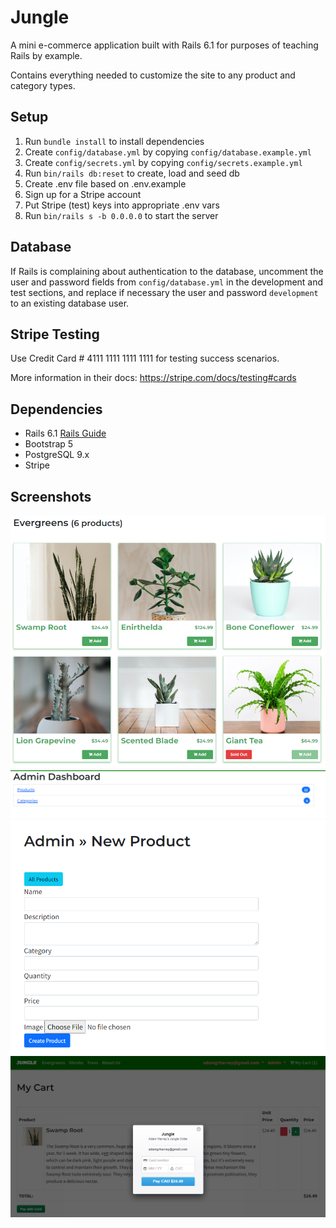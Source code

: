 # Jungle

A mini e-commerce application built with Rails 6.1 for purposes of teaching Rails by example.

Contains everything needed to customize the site to any product and category types.

## Setup

1. Run `bundle install` to install dependencies
2. Create `config/database.yml` by copying `config/database.example.yml`
3. Create `config/secrets.yml` by copying `config/secrets.example.yml`
4. Run `bin/rails db:reset` to create, load and seed db
5. Create .env file based on .env.example
6. Sign up for a Stripe account
7. Put Stripe (test) keys into appropriate .env vars
8. Run `bin/rails s -b 0.0.0.0` to start the server

## Database

If Rails is complaining about authentication to the database, uncomment the user and password fields from `config/database.yml` in the development and test sections, and replace if necessary the user and password `development` to an existing database user.

## Stripe Testing

Use Credit Card # 4111 1111 1111 1111 for testing success scenarios.

More information in their docs: <https://stripe.com/docs/testing#cards>

## Dependencies

- Rails 6.1 [Rails Guide](http://guides.rubyonrails.org/v6.1/)
- Bootstrap 5
- PostgreSQL 9.x
- Stripe

## Screenshots

![Product Display](https://github.com/adamgrharvey/jungle-rails/blob/master/IMAGES/Product%20display.png)
![Admin Dashboard](https://github.com/adamgrharvey/jungle-rails/blob/master/IMAGES/admin%20dashboard.png)
![Product Creation](https://github.com/adamgrharvey/jungle-rails/blob/master/IMAGES/new%20product.png)
![Order Creation](https://github.com/adamgrharvey/jungle-rails/blob/master/IMAGES/order%20ceation.png)